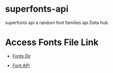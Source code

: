 # superfonts-api
superfonts api a random font families api Data hub


# Access Fonts File Link
* [Fonts Dir](https://shahnawazcoding.github.io/superfonts-api/fonts/)

* [Font API](https://shahnawazcoding.github.io/superfonts-api/api/superfonts.api.css)
